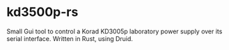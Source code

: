 # kd3500p-rs
Small Gui tool to control a Korad KD3005p laboratory power supply over its serial interface. Written in Rust, using Druid.
